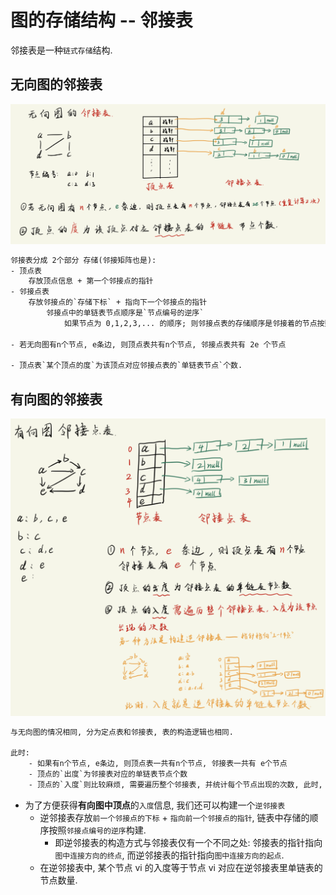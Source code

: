 # 图的存储结构 -- 邻接表
邻接表是一种`链式存储`结构.

## 无向图的邻接表
![](邻接表_images/无向图的邻接表_图示.png)
```txt
邻接表分成 2个部分 存储(邻接矩阵也是):
- 顶点表
    存放顶点信息 + 第一个邻接点的指针
- 邻接点表
    存放邻接点的`存储下标` + 指向下一个邻接点的指针
        邻接点中的单链表节点顺序是`节点编号的逆序`
            如果节点为 0,1,2,3,... 的顺序; 则邻接点表的存储顺序是邻接着的节点按照从大到小的编号排序

- 若无向图有n个节点, e条边, 则顶点表共有n个节点, 邻接点表共有 2e 个节点

- 顶点表`某个顶点的度`为该顶点对应邻接点表的`单链表节点`个数.
```

## 有向图的邻接表
![](邻接表_images/有向图的邻接表_图示.png)

```txt
与无向图的情况相同, 分为定点表和邻接表, 表的构造逻辑也相同.

此时:
    - 如果有n个节点, e条边, 则顶点表一共有n个节点, 邻接表一共有 e个节点
    - 顶点的`出度`为邻接表对应的单链表节点个数
    - 顶点的`入度`则比较麻烦, 需要遍历整个邻接表, 并统计每个节点出现的次数, 此时, 某个节点 vi 的入度就是统计出来的 vi节点出现的次数.
```

- 为了方便获得**有向图中顶点**的`入度`信息, 我们还可以构建一个`逆邻接表`
  - 逆邻接表存放`前一个邻接点的下标` + `指向前一个邻接点的指针`, 链表中存储的顺序按照`邻接点编号的逆序`构建.
    - 即逆邻接表的构造方式与邻接表仅有一个不同之处: 邻接表的指针指向`图中连接方向的终点`, 而逆邻接表的指针指向`图中连接方向的起点`.
  - 在逆邻接表中, 某个节点 vi 的入度等于节点 vi 对应在逆邻接表里单链表的节点数量.


